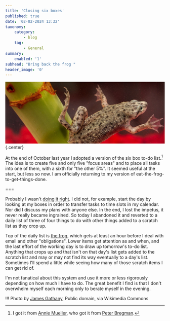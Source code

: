 ```yaml
---
title: 'Closing six boxes'
published: true
date: '02-02-2024 13:32'
taxonomy:
    category:
        - blog
    tag:
        - General
summary:
    enabled: '1'
subhead: "Bring back the frog "
header_image: '0'
---
```


![African dwarf frog underwater, holding onto a green stem with one foot](African_dwarf_frog.jpeg){.center}

At the end of October last year I adopted a version of the six box to-do list.[^1] The idea is to create five and only five "focus areas" and to place all tasks into one of them, with a sixth for "the other 5%". It seemed useful at the start, but less so now. I am officially returning to my version of eat-the-frog-to-get-things-done.

===

Probably I wasn't [doing it right](https://hbr.org/2011/07/how-to-stay-focused-on-the-rig.html). I did not, for example, start the day by looking at my boxes in order to transfer tasks to time slots in my calendar. Nor did I discuss my plans with anyone else. In the end, I lost the impetus, it never really became ingrained. So today I abandoned it and reverted to a daily list of three of four things to do with other things added to a scratch list as they crop up.

Top of the daily list is [the frog](https://todoist.com/productivity-methods/eat-the-frog), which gets at least an hour before I deal with email and other "obligations". Lower items get attention as and when, and the last effort of the working day is to draw up tomorrow's to-do list. Anything that crops up and that isn't on that day's list gets added to the scratch list and may or may not find its way eventually to a day's list. Sometimes I'll spend a little while seeing how many of those scratch items I can get rid of.

I'm not fanatical about this system and use it more or less rigorously depending on how much I have to do. The great benefit I find is that I don't overwhelm myself each morning only to berate myself in the evening.

!!! Photo by <a href="https://commons.wikimedia.org/wiki/File:African_dwarf_frog.jpg">James Gathany</a>, Public domain, via Wikimedia Commons

[^1]: I got it from [Annie Mueller](https://anniemueller.com/the-6-box-to-do-list/), who got it from [Peter Bregman](https://bregmanpartners.com/articles/a-personal-approach-to-organizational-time-management/).